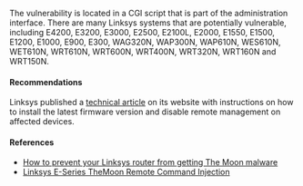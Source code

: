 The vulnerability is located in a CGI script that is part of the administration interface. There are many Linksys systems that are potentially vulnerable, including E4200, E3200, E3000, E2500, E2100L, E2000, E1550, E1500, E1200, E1000, E900, E300, WAG320N, WAP300N, WAP610N, WES610N, WET610N, WRT610N, WRT600N, WRT400N, WRT320N, WRT160N and WRT150N.

#### Recommendations

Linksys published a [technical article](http://www.linksys.com/ru/support-article?articleNum=136147) on its website with instructions on how to install the latest firmware version and disable remote management on affected devices.

#### References

* [How to prevent your Linksys router from getting The Moon malware](http://www.linksys.com/ru/support-article?articleNum=136147)
* [Linksys E-Series TheMoon Remote Command Injection](https://www.rapid7.com/db/modules/exploit/linux/http/linksys_themoon_exec)
